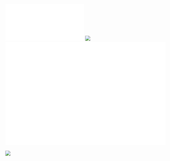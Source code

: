 <div>
  <img width="49%" src="./base.svg" />
  <picture width="49%">
    <source media="(prefers-color-scheme: dark)" srcset="https://github-readme-streak-stats.herokuapp.com?user=unw9527&theme=tokyonight" />
    <img src="https://github-readme-streak-stats.herokuapp.com?user=unw9527&theme=tokyonight_duo&hide_border=true" />
  </picture>
</div>

<img src="./fullyear.svg" />

<!-- <div align="center">
  <img  width="49%" src="./base.svg" />
  <img  width="49%" src="./fullyear.svg" />
  <picture>
    <source media="(prefers-color-scheme: dark)" srcset="https://github-readme-streak-stats.herokuapp.com?user=unw9527&theme=tokyonight" />
    <img src="https://github-readme-streak-stats.herokuapp.com?user=unw9527&theme=tokyonight_duo" />
  </picture>
</div> -->

![](https://komarev.com/ghpvc/?username=unw9527&style=for-the-badge&color=blue)


<!-- ### Hi there 👋 -->

<!--
**unw9527/unw9527** is a ✨ _special_ ✨ repository because its `README.md` (this file) appears on your GitHub profile.

Here are some ideas to get you started:

- 🔭 I’m currently working on ...
- 🌱 I’m currently learning ...
- 👯 I’m looking to collaborate on ...
- 🤔 I’m looking for help with ...
- 💬 Ask me about ...
- 📫 How to reach me: ...
- 😄 Pronouns: ...
- ⚡ Fun fact: ...
-->
